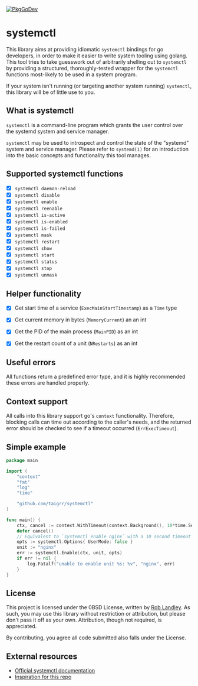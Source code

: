 [![PkgGoDev](https://pkg.go.dev/badge/github.com/taigrr/systemctl)](https://pkg.go.dev/github.com/taigrr/systemctl)
# systemctl

This library aims at providing idiomatic `systemctl` bindings for go developers, in order to make it easier to write system tooling using golang.
This tool tries to take guesswork out of arbitrarily shelling out to `systemctl` by providing a structured, thoroughly-tested wrapper for the `systemctl` functions most-likely to be used in a system program.

If your system isn't running (or targeting another system running) `systemctl`, this library will be of little use to you.

## What is systemctl

`systemctl` is a command-line program which grants the user control over the systemd system and service manager.

`systemctl` may be used to introspect and control the state of the "systemd" system and service manager. Please refer to `systemd(1)` for an introduction into the basic concepts and functionality this tool manages.

## Supported systemctl functions

- [x] `systemctl daemon-reload`
- [x] `systemctl disable`
- [x] `systemctl enable`
- [x] `systemctl reenable`
- [x] `systemctl is-active`
- [x] `systemctl is-enabled`
- [x] `systemctl is-failed`
- [x] `systemctl mask`
- [x] `systemctl restart`
- [x] `systemctl show`
- [x] `systemctl start`
- [x] `systemctl status`
- [x] `systemctl stop`
- [x] `systemctl unmask`

## Helper functionality

- [x] Get start time of a service (`ExecMainStartTimestamp`) as a `Time` type
- [x] Get current memory in bytes (`MemoryCurrent`) an an int
- [x] Get the PID of the main process (`MainPID`) as an int
- [x] Get the restart count of a unit (`NRestarts`) as an int


## Useful errors

All functions return a predefined error type, and it is highly recommended these errors are handled properly.

## Context support

All calls into this library support go's `context` functionality.
Therefore, blocking calls can time out according to the caller's needs, and the returned error should be checked to see if a timeout occurred (`ErrExecTimeout`).


## Simple example

```go
package main

import (
    "context"
    "fmt"
    "log"
    "time"

    "github.com/taigrr/systemctl"
)

func main() {
    ctx, cancel := context.WithTimeout(context.Background(), 10*time.Second)
    defer cancel()
    // Equivalent to `systemctl enable nginx` with a 10 second timeout
    opts := systemctl.Options{ UserMode: false }
    unit := "nginx"
    err := systemctl.Enable(ctx, unit, opts)
    if err != nil {
        log.Fatalf("unable to enable unit %s: %v", "nginx", err)
    }
}
```

## License

This project is licensed under the 0BSD License, written by [Rob Landley](https://github.com/landley).
As such, you may use this library without restriction or attribution, but please don't pass it off as your own.
Attribution, though not required, is appreciated.

By contributing, you agree all code submitted also falls under the License.

## External resources

- [Official systemctl documentation](https://www.man7.org/linux/man-pages/man1/systemctl.1.html)
- [Inspiration for this repo](https://github.com/Ullaakut/nmap/)
